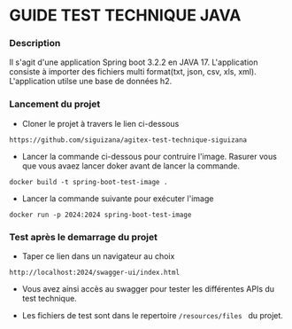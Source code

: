 # GUIDE TEST TECHNIQUE JAVA

### Description
Il s'agit d'une application Spring boot 3.2.2 en JAVA 17.
L'application consiste à importer des fichiers multi format(txt, json, csv, xls, xml).
L'application utilse une base de données h2. 

### Lancement du projet

* Cloner le projet à travers le lien ci-dessous
```
https://github.com/siguizana/agitex-test-technique-siguizana
```
* Lancer la commande ci-dessous pour contruire l'image.
Rasurer vous que vous avaez lancer doker avant de lancer la commande.
```
docker build -t spring-boot-test-image .
```
* Lancer la commande suivante pour exécuter l'image
```
docker run -p 2024:2024 spring-boot-test-image
```
### Test après le demarrage du projet
* Taper ce lien dans un navigateur au choix
````
http://localhost:2024/swagger-ui/index.html
````
* Vous avez ainsi accès au swagger pour tester les différentes APIs du test technique.

* Les fichiers de test sont dans le repertoire ```/resources/files ``` du projet.
